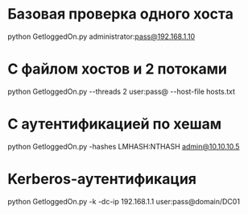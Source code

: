 # Базовая проверка одного хоста
python GetloggedOn.py administrator:pass@192.168.1.10

# С файлом хостов и 2 потоками
python GetloggedOn.py --threads 2 user:pass@ --host-file hosts.txt

# С аутентификацией по хешам
python GetloggedOn.py -hashes LMHASH:NTHASH admin@10.10.10.5

# Kerberos-аутентификация
python GetloggedOn.py -k -dc-ip 192.168.1.1 user:pass@domain/DC01
